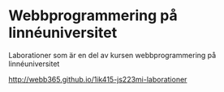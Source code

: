 Webbprogrammering på linnéuniversitet
===========================

Laborationer som är en del av kursen webbprogrammering på linnéuniversitet 

http://webb365.github.io/1ik415-js223mi-laborationer
